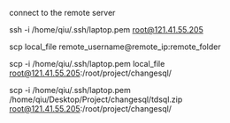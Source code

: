connect to the remote server

ssh -i /home/qiu/.ssh/laptop.pem root@121.41.55.205

scp local_file remote_username@remote_ip:remote_folder 

scp -i /home/qiu/.ssh/laptop.pem local_file root@121.41.55.205:/root/project/changesql/

scp -i /home/qiu/.ssh/laptop.pem /home/qiu/Desktop/Project/changesql/tdsql.zip  root@121.41.55.205:/root/project/changesql/